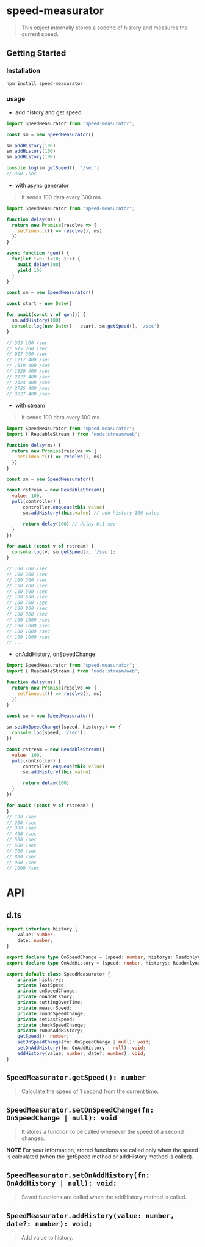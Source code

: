# speed-measurator

> This object internally stores a second of history and measures the current speed.

## Getting Started

### Installation

```bash
npm install speed-measurator
```

### usage

* add history and get speed
```js
import SpeedMeasurator from "speed-measurator";

const sm = new SpeedMeasurator()

sm.addHistory(100)
sm.addHistory(100)
sm.addHistory(100)

console.log(sm.getSpeed(), '/sec') 
// 300 /sec
```

* with async generator
> It sends 100 data every 300 ms.
```js
import SpeedMeasurator from "speed-measurator";

function delay(ms) {
  return new Promise(resolve => {
    setTimeout(() => resolve(), ms)
  })
}

async function *gen() {
  for(let i=0; i<10; i++) {
    await delay(300)
    yield 100
  }
}

const sm = new SpeedMeasurator()

const start = new Date()

for await(const v of gen()) {
  sm.addHistory(100)
  console.log(new Date() - start, sm.getSpeed(), '/sec')
}

// 303 100 /sec
// 615 200 /sec
// 917 300 /sec
// 1217 400 /sec
// 1519 400 /sec
// 1820 400 /sec
// 2122 400 /sec
// 2424 400 /sec
// 2725 400 /sec
// 3027 400 /sec
```

* with stream
> It sends 100 data every 100 ms.
```js
import SpeedMeasurator from "speed-measurator";
import { ReadableStream } from 'node:stream/web';

function delay(ms) {
  return new Promise(resolve => {
    setTimeout(() => resolve(), ms)
  })
}

const sm = new SpeedMeasurator()

const rstream = new ReadableStream({
  value: 100,
  pull(controller) {
      controller.enqueue(this.value)
      sm.addHistory(this.value) // add history 100 value

      return delay(100) // delay 0.1 sec
  }
})

for await (const v of rstream) {
  console.log(v, sm.getSpeed(), '/sec');
}

// 100 100 /sec
// 100 200 /sec
// 100 300 /sec
// 100 400 /sec
// 100 500 /sec
// 100 600 /sec
// 100 700 /sec
// 100 800 /sec
// 100 900 /sec
// 100 1000 /sec
// 100 1000 /sec
// 100 1000 /sec
// 100 1000 /sec
// ...
```

* onAddHistory, onSpeedChange
```js
import SpeedMeasurator from "speed-measurator";
import { ReadableStream } from 'node:stream/web';

function delay(ms) {
  return new Promise(resolve => {
    setTimeout(() => resolve(), ms)
  })
}

const sm = new SpeedMeasurator()

sm.setOnSpeedChange((speed, historys) => {
  console.log(speed, '/sec');
})

const rstream = new ReadableStream({
  value: 100,
  pull(controller) {
      controller.enqueue(this.value)
      sm.addHistory(this.value)

      return delay(100)
  }
})

for await (const v of rstream) {
}
// 100 /sec
// 200 /sec
// 300 /sec
// 400 /sec
// 500 /sec
// 600 /sec
// 700 /sec
// 800 /sec
// 900 /sec
// 1000 /sec
```

# API

## d.ts
```ts
export interface history {
    value: number;
    date: number;
}

export declare type OnSpeedChange = (speed: number, historys: ReadonlyArray<history>) => void;
export declare type OnAddHistory = (speed: number, historys: ReadonlyArray<history>) => void;

export default class SpeedMeasurator {
    private historys;
    private lastSpeed;
    private onSpeedChange;
    private onAddHistory;
    private cuttingOverTime;
    private measurSpeed;
    private runOnSpeedChange;
    private setLastSpeed;
    private checkSpeedChange;
    private runOnAddHistory;
    getSpeed(): number;
    setOnSpeedChange(fn: OnSpeedChange | null): void;
    setOnAddHistory(fn: OnAddHistory | null): void;
    addHistory(value: number, date?: number): void;
}
```

## `SpeedMeasurator.getSpeed(): number`
> Calculate the speed of 1 second from the current time.

## `SpeedMeasurator.setOnSpeedChange(fn: OnSpeedChange | null): void`
> It stores a function to be called whenever the speed of a second changes.

**NOTE**
For your information, stored functions are called only when the 
speed is calculated (when the getSpeed method or addHistory method is called).

## `SpeedMeasurator.setOnAddHistory(fn: OnAddHistory | null): void;`
> Saved functions are called when the addHistory method is called.

## `SpeedMeasurator.addHistory(value: number, date?: number): void;`
> Add value to history.